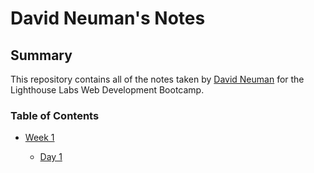 # David Neuman's Notes

## Summary

This repository contains all of the notes taken by [David Neuman](https://github.com/Neumand) for the Lighthouse Labs Web Development Bootcamp.

### Table of Contents

* [Week 1](/Week_1)

  * [Day 1](/Week_1/Day_1)